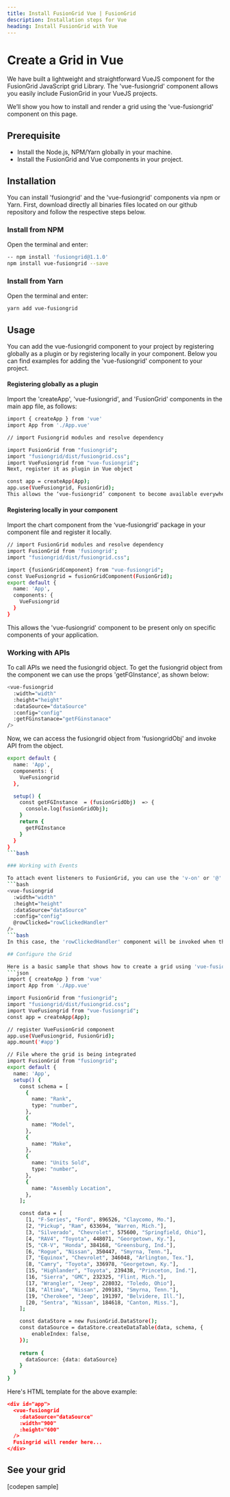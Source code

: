 ```yaml
---
title: Install FusionGrid Vue | FusionGrid
description: Installation steps for Vue
heading: Install FusionGrid with Vue
---
```


# Create a Grid in Vue

We have built a lightweight and straightforward VueJS component for the FusionGrid JavaScript grid Library. The 'vue-fusiongrid' component allows you easily include FusionGrid in your VueJS projects.

We’ll show you how to install and render a grid using the 'vue-fusiongrid' component on this page.

## Prerequisite

* Install the Node.js, NPM/Yarn globally in your machine.
* Install the FusionGrid and Vue components in your project.

## Installation 

You can install 'fusiongrid' and the 'vue-fusiongrid' components via npm or Yarn. First, download directly all binaries files located on our github repository and follow the respective steps below. 

### Install from NPM

Open the terminal and enter:
```bash
-- npm install 'fusiongrid@1.1.0'
npm install vue-fusiongrid --save
```

### Install from Yarn

Open the terminal and enter:
```bash
yarn add vue-fusiongrid
```

## Usage

You can add the vue-fusiongrid component to your project by registering globally as a plugin or by registering locally in your component. Below you can find examples for adding the 'vue-fusiongrid' component to your project. 

#### Registering globally as a plugin 

Import the 'createApp', 'vue-fusiongrid', and 'FusionGrid' components in the main app file, as follows:
```bash
import { createApp } from 'vue'
import App from './App.vue'

// import Fusiongrid modules and resolve dependency

import FusionGrid from "fusiongrid";
import "fusiongrid/dist/fusiongrid.css";
import VueFusiongrid from "vue-fusiongrid";
Next, register it as plugin in Vue object

const app = createApp(App);
app.use(VueFusiongrid, FusionGrid);
This allows the ‘vue-fusiongrid’ component to become available everywhere in your app.
```

#### Registering locally in your component 

Import the chart component from the ‘vue-fusiongrid’ package in your component file and register it locally.
```bash
// import FusionGrid modules and resolve dependency
import FusionGrid from 'fusiongrid';
import "fusiongrid/dist/fusiongrid.css";

import {fusionGridComponent} from "vue-fusiongrid";
const VueFusiongrid = fusionGridComponent(FusionGrid);
export default {
  name: 'App',
  components: {
    VueFusiongrid
  }
}
```
This allows the 'vue-fusiongrid' component to be present only on specific components of your application.
 
### Working with APIs

To call APIs we need the fusiongrid object. To get the fusiongrid object from the component we can use the props 'getFGInstance', as shown below:
```bash
<vue-fusiongrid
  :width="width"
  :height="height"
  :dataSource="dataSource"
  :config="config"
  :getFGinstanace="getFGinstanace"
/>
```
Now, we can access the fusiongrid object from 'fusiongridObj' and invoke API from the object.
```bash
export default {
  name: 'App',
  components: {
    VueFusiongrid
  },

  setup() {
    const getFGInstance  = (fusionGridObj)  => {
      console.log(fusionGridObj);
    }
    return {
      getFGInstance
    }
  }
}
```bash

### Working with Events

To attach event listeners to FusionGrid, you can use the 'v-on' or '@' operator in the vue-fusiongrid component.
```bash
<vue-fusiongrid
  :width="width"
  :height="height"
  :dataSource="dataSource"
  :config="config"
  @rowClicked="rowClickedHandler"
/>
```bash
In this case, the 'rowClickedHandler' component will be invoked when the user clicks on any row from the fusion grid.

## Configure the Grid

Here is a basic sample that shows how to create a grid using 'vue-fusiongrid':
```json
import { createApp } from 'vue'
import App from './App.vue'

import FusionGrid from "fusiongrid";
import "fusiongrid/dist/fusiongrid.css";
import VueFusiongrid from "vue-fusiongrid";
const app = createApp(App);

// register VueFusionGrid component
app.use(VueFusiongrid, FusionGrid);
app.mount('#app')

// File where the grid is being integrated
import FusionGrid from "fusiongrid";
export default {
  name: 'App',
  setup() {
    const schema = [
      {
        name: "Rank",
        type: "number",
      },
      {
        name: "Model",
      },
      {
        name: "Make",
      },
      {
        name: "Units Sold",
        type: "number",
      },
      {
        name: "Assembly Location",
      },
    ];

    const data = [
      [1, "F-Series", "Ford", 896526, "Claycomo, Mo."],
      [2, "Pickup", "Ram", 633694, "Warren, Mich."],
      [3, "Silverado", "Chevrolet", 575600, "Springfield, Ohio"],
      [4, "RAV4", "Toyota", 448071, "Georgetown, Ky."],
      [5, "CR-V", "Honda", 384168, "Greensburg, Ind."],
      [6, "Rogue", "Nissan", 350447, "Smyrna, Tenn."],
      [7, "Equinox", "Chevrolet", 346048, "Arlington, Tex."],
      [8, "Camry", "Toyota", 336978, "Georgetown, Ky."],
      [15, "Highlander", "Toyota", 239438, "Princeton, Ind."],
      [16, "Sierra", "GMC", 232325, "Flint, Mich."],
      [17, "Wrangler", "Jeep", 228032, "Toledo, Ohio"],
      [18, "Altima", "Nissan", 209183, "Smyrna, Tenn."],
      [19, "Cherokee", "Jeep", 191397, "Belvidere, Ill."],
      [20, "Sentra", "Nissan", 184618, "Canton, Miss."],
    ];

    const dataStore = new FusionGrid.DataStore();
    const dataSource = dataStore.createDataTable(data, schema, {
        enableIndex: false,
    });
  
    return {
      dataSource: {data: dataSource}
    }
  }
}
```
Here's HTML template for the above example:
```json
<div id="app">
  <vue-fusiongrid
    :dataSource="dataSource"
    :width="900"
    :height="600"
  />
  Fusingrid will render here...
</div>
```

## See your grid
[codepen sample]
